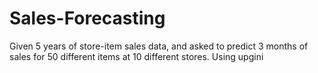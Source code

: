 # Sales-Forecasting

Given 5 years of store-item sales data, and asked to predict 3 months of sales for 50 different items at 10 different stores.
Using upgini 

